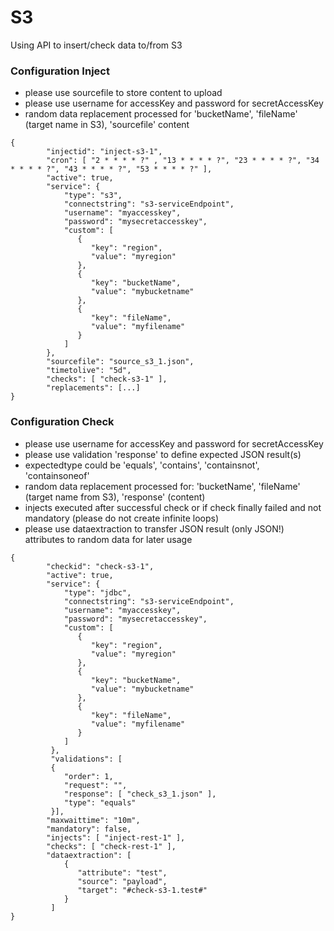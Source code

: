 # S3

Using API to insert/check data to/from S3

### Configuration Inject

* please use sourcefile to store content to upload
* please use username for accessKey and password for secretAccessKey
* random data replacement processed for 'bucketName', 'fileName' (target name in S3), 'sourcefile' content

```
{
        "injectid": "inject-s3-1",
        "cron": [ "2 * * * * ?" , "13 * * * * ?", "23 * * * * ?", "34 * * * * ?", "43 * * * * ?", "53 * * * * ?" ],
        "active": true,
        "service": {
            "type": "s3",
            "connectstring": "s3-serviceEndpoint",
            "username": "myaccesskey",
            "password": "mysecretaccesskey",
            "custom": [
               {
                  "key": "region",
                  "value": "myregion"
               },               
               {
                  "key": "bucketName",
                  "value": "mybucketname"
               },
               {
                  "key": "fileName",
                  "value": "myfilename"
               }
            ]
        },       
        "sourcefile": "source_s3_1.json",
        "timetolive": "5d",
        "checks": [ "check-s3-1" ],
        "replacements": [...]
}
```

### Configuration Check

* please use username for accessKey and password for secretAccessKey
* please use validation 'response' to define expected JSON result(s)
* expectedtype could be 'equals', 'contains', 'containsnot', 'containsoneof'
* random data replacement processed for: 'bucketName', 'fileName' (target name from S3), 'response' (content)
* injects executed after successful check or if check finally failed and not mandatory (please do not create infinite loops)
* please use dataextraction to transfer JSON result (only JSON!) attributes to random data for later usage

```
{
        "checkid": "check-s3-1",  
        "active": true,
        "service": {
            "type": "jdbc",
            "connectstring": "s3-serviceEndpoint",
            "username": "myaccesskey",
            "password": "mysecretaccesskey",
            "custom": [
               {
                  "key": "region",
                  "value": "myregion"
               },
               {
                  "key": "bucketName",
                  "value": "mybucketname"
               },
               {
                  "key": "fileName",
                  "value": "myfilename"
               }
            ]
         },
         "validations": [
         {
            "order": 1,
            "request": "",
            "response": [ "check_s3_1.json" ],
            "type": "equals"
         }],
        "maxwaittime": "10m",
        "mandatory": false,
        "injects": [ "inject-rest-1" ],
        "checks": [ "check-rest-1" ],
        "dataextraction": [ 
            {
               "attribute": "test",
               "source": "payload",
               "target": "#check-s3-1.test#"
            }
         ]
}
```
